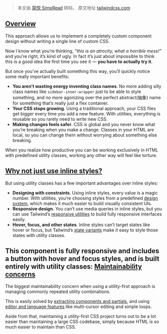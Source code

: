 > 本文由 [简悦 SimpRead](http://ksria.com/simpread/) 转码， 原文地址 [tailwindcss.com](https://tailwindcss.com/docs/utility-first)

[Overview](#overview)
---------------------
This approach allows us to implement a completely custom component design without writing a single line of custom CSS.

Now I know what you’re thinking, _“this is an atrocity, what a horrible mess!”_ and you’re right, it’s kind of ugly. In fact it’s just about impossible to think this is a good idea the first time you see it — **you have to actually try it**.

But once you’ve actually built something this way, you’ll quickly notice some really important benefits:

*   **You aren’t wasting energy inventing class names**. No more adding silly class names like `sidebar-inner-wrapper` just to be able to style something, and no more agonizing over the perfect abstract(抽象) name for something that’s really just a flex container.
*   **Your CSS stops growing**. Using a traditional approach, your CSS files get bigger every time you add a new feature. With utilities, everything is reusable so you rarely need to write new CSS.
*   **Making changes feels safer**. CSS is global and you never know what you’re breaking when you make a change. Classes in your HTML are local, so you can change them without worrying about something else breaking.

When you realize how productive you can be working exclusively in HTML with predefined utility classes, working any other way will feel like torture.

[Why not just use inline styles?](#why-not-just-use-inline-styles)
------------------------------------------------------------------
But using utility classes has a few important advantages over inline styles:
*   **Designing with constraints**. Using inline styles, every value is a magic number. With utilities, you’re choosing styles from a predefined [design system](https://tailwindcss.com/docs/theme), which makes it much easier to build visually consistent UIs.
*   **Responsive design**. You can’t use media queries in inline styles, but you can use Tailwind’s [responsive utilities](https://tailwindcss.com/docs/responsive-design) to build fully responsive interfaces easily.
*   **Hover, focus, and other states**. Inline styles can’t target states like hover or focus, but Tailwind’s [state variants](https://tailwindcss.com/docs/hover-focus-and-other-states) make it easy to style those states with utility classes.

This component is fully responsive and includes a button with hover and focus styles, and is built entirely with utility classes:
[Maintainability concerns](#maintainability-concerns)
-----------------------------------------------------
The biggest maintainability concern when using a utility-first approach is managing commonly repeated utility combinations.

This is easily solved by [extracting components and partials](https://tailwindcss.com/docs/reusing-styles#extracting-components-and-partials), and using [editor and language features](https://tailwindcss.com/docs/reusing-styles#using-editor-and-language-features) like multi-cursor editing and simple loops.

Aside from that, maintaining a utility-first CSS project turns out to be a lot easier than maintaining a large CSS codebase, simply because HTML is so much easier to maintain than CSS. 